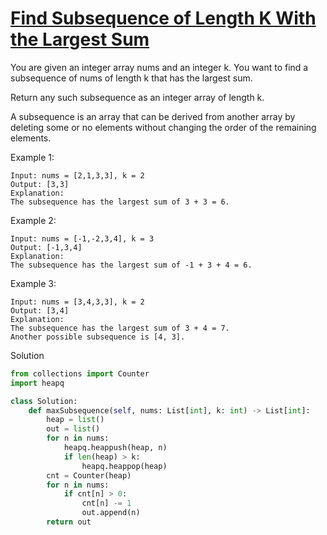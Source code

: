 # [Find Subsequence of Length K With the Largest Sum](https://leetcode.com/problems/find-subsequence-of-length-k-with-the-largest-sum/description/)

You are given an integer array nums and an integer k. You want to find a subsequence of nums of length k that has the 
largest sum.

Return any such subsequence as an integer array of length k.

A subsequence is an array that can be derived from another array by deleting some or no elements without changing the 
order of the remaining elements.

Example 1:
```
Input: nums = [2,1,3,3], k = 2
Output: [3,3]
Explanation:
The subsequence has the largest sum of 3 + 3 = 6.
```
Example 2:
```
Input: nums = [-1,-2,3,4], k = 3
Output: [-1,3,4]
Explanation: 
The subsequence has the largest sum of -1 + 3 + 4 = 6.
```
Example 3:
```
Input: nums = [3,4,3,3], k = 2
Output: [3,4]
Explanation:
The subsequence has the largest sum of 3 + 4 = 7. 
Another possible subsequence is [4, 3].
```
Solution
```python
from collections import Counter
import heapq

class Solution:
    def maxSubsequence(self, nums: List[int], k: int) -> List[int]:
        heap = list()
        out = list()
        for n in nums:
            heapq.heappush(heap, n)
            if len(heap) > k:
                heapq.heappop(heap)
        cnt = Counter(heap)
        for n in nums:
            if cnt[n] > 0:
                cnt[n] -= 1
                out.append(n)
        return out
```